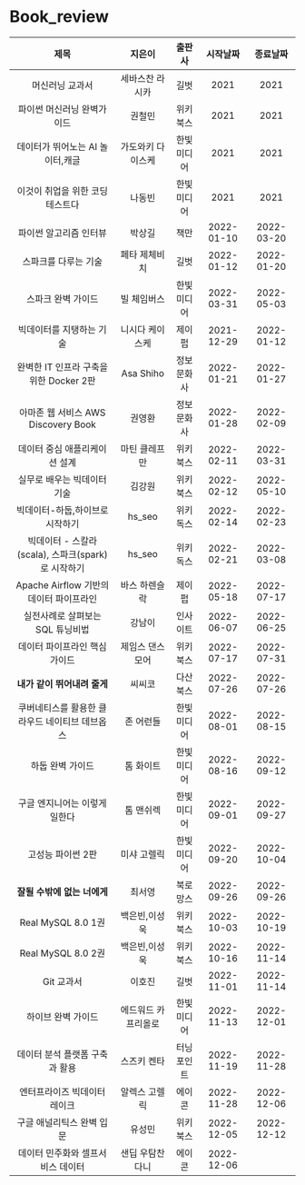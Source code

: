 # Book_review

|제목|지은이|출판사|시작날짜|종료날짜
|:---:|:---:|:---:|:---:|:---:|
|머신러닝 교과서|세바스찬 라시카|길벗|2021|2021
|파이썬 머신러닝 완벽가이드|권철민|위키북스|2021|2021 
|데이터가 뛰어노는 AI 놀이터,캐글|가도와키 다이스케|한빛미디어|2021|2021 
|이것이 취업을 위한 코딩테스트다|나동빈|한빛미디어|2021|2021 
|파이썬 알고리즘 인터뷰|박상길|책만|2022-01-10|2022-03-20
|스파크를 다루는 기술|페타 제체비치|길벗|2022-01-12| 2022-01-20 
|스파크 완벽 가이드|빌 체임버스|한빛미디어|2022-03-31|2022-05-03
|빅데이터를 지탱하는 기술|니시다 케이스케|제이펍| 2021-12-29|2022-01-12
|완벽한 IT 인프라 구축을 위한 Docker 2판|Asa Shiho|정보문화사| 2022-01-21| 2022-01-27
|아마존 웹 서비스 AWS Discovery Book| 권영환|정보문화사|2022-01-28 | 2022-02-09
|데이터 중심 애플리케이션 설계|마틴 클레프만|위키북스|2022-02-11|2022-03-31
|실무로 배우는 빅데이터 기술|김강원|위키북스|2022-02-12|2022-05-10
|빅데이터-하둡,하이브로 시작하기|hs_seo|위키독스|2022-02-14|2022-02-23
|빅데이터 - 스칼라(scala), 스파크(spark)로 시작하기|hs_seo|위키독스|2022-02-21|2022-03-08
|Apache Airflow 기반의 데이터 파이프라인|바스 하렌슬락|제이펍|2022-05-18|2022-07-17
|실전사례로 살펴보는 SQL 튜닝비법|강남이|인사이트|2022-06-07|2022-06-25
|데이터 파이프라인 핵심 가이드|제임스 댄스모어|위키북스|2022-07-17|2022-07-31
|**내가 같이 뛰어내려 줄게**|씨씨코|다산북스|2022-07-26|2022-07-26
|쿠버네티스를 활용한 클라우드 네이티브 데브옵스|존 어런들|한빛미디어|2022-08-01|2022-08-15
|하둡 완벽 가이드|톰 화이트|한빛미디어|2022-08-16|2022-09-12
|구글 엔지니어는 이렇게 일한다|톰 맨쉬렉|한빛미디어|2022-09-01|2022-09-27
|고성능 파이썬 2판|미샤 고렐릭|한빛미디어|2022-09-20|2022-10-04|
|**잘될 수밖에 없는 너에게**|최서영|북로망스|2022-09-26|2022-09-26|
|Real MySQL 8.0 1권|백은빈,이성욱|위키북스|2022-10-03|2022-10-19|
|Real MySQL 8.0 2권|백은빈,이성욱|위키북스|2022-10-16|2022-11-14
|Git 교과서|이호진|길벗|2022-11-01|2022-11-14
|하이브 완벽 가이드|에드워드 카프리올로|한빛미디어|2022-11-13|2022-12-01|
|데이터 분석 플랫폼 구축과 활용|스즈키 켄타|터닝포인트|2022-11-19|2022-11-28|
|엔터프라이즈 빅데이터 레이크|알렉스 고렐릭|에이콘|2022-11-28|2022-12-06
|구글 애널리틱스 완벽 입문|유성민|위키북스|2022-12-05|2022-12-12
|데이터 민주화와 셀프서비스 데이터|샌딥 우탐찬다니|에이콘|2022-12-06|

